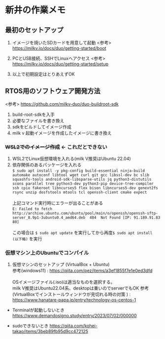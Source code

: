 # 新井の作業メモ

## 最初のセットアップ
1. イメージを焼いたSDカードを用意して起動
<参考> https://milkv.io/docs/duo/getting-started/boot

1. PCとUSB接続、SSHでLinuxへアクセス
<参考> https://milkv.io/docs/duo/getting-started/setup

1. 以上で初期設定はとりあえずOK


## RTOS用のソフトウェア開発方法
<参考> https://github.com/milkv-duo/duo-buildroot-sdk
1. build-root-sdkを入手
1. 必要なファイルを書き換え
1. sdkをビルドしてイメージ作成
1. milk v 起動イメージを作成したイメージに書き換え


### ~~WSL2でのイメージ作成~~ <- これだとできない
1. WSL2でLinux仮想環境を入れる(milk V推奨はUbuntu 22.04)
1. 依存関係のあるパッケージを入れる <br>
  ```$ sudo apt install -y pkg-config build-essential ninja-build automake autoconf libtool wget curl git gcc libssl-dev bc slib squashfs-tools android-sdk-libsparse-utils jq python3-distutils scons parallel tree python3-dev python3-pip device-tree-compiler ssh cpio fakeroot libncurses5 flex bison libncurses5-dev genext2fs rsync unzip dosfstools mtools tcl openssh-client cmake expect ``` <br> <br>
  上記コマンド実行時にエラーが出ることがある <br>
  ``` E: Failed to fetch http://archive.ubuntu.com/ubuntu/pool/main/o/openssh/openssh-sftp-server_8.9p1-3ubuntu0.4_amd64.deb  404  Not Found [IP: 91.189.91.83 80] ``` <br><br>
  この場合は `$ sudo apt update` を実行してから再度`$ sudo apt install (以下略)` を実行

### 仮想マシン上のUbuntuでコンパイル
  1. 仮想マシンのセットアップ  (VirtualBox + Ubuntu) <br>
    参考(windows11) : https://qiita.com/pez/items/a3ef1855f7e1e0ed3dfd <br><br>
    OSイメージファイル(.iso)は適当なものを選択する。<br>
    milk V推奨はUbuntu22.04系、desktopは重いのでserverでもOK
    参考(VirtualBoxでインストールウィンドウが見切れる時の対策 ) : https://www.hanatare-papa.jp/entry/technology-os-centos-1

- Terminalが起動しないとき
  https://www.demandosigno.study/entry/2023/07/02/000000

- sudoできないとき
  https://qiita.com/kohei-takao/items/3beb89fb95d9cc472125